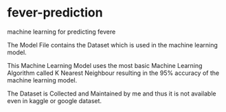 # fever-prediction
machine learning for predicting fevere

The Model File contains the Dataset which is used in the machine learning model.

This Machine Learning Model uses the most basic Machine Learning Algorithm called K Nearest Neighbour resulting in the 95% accuracy of the machine learning model.

The Dataset is Collected and Maintained by me and thus it is not available even in kaggle or google dataset.
